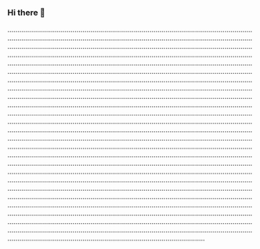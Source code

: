 ### Hi there 👋

................................................................................................................................................................................................................................................................................................................................................................................................................................................................................................................................................................................................................................................................................................................................................................................................................................................................................................................................................................................................................................................................................................................................................................................................................................................................................................................................................................................................................................................................................................................................................................................................................................................................................................................................................................................................................................................................................................................................................................................................................................................................................................................................................................................................................................................................................................................................................................................................................................................................................................................................................................................................................................................................................................................................................................................................................................................................................................................................................................................................................................................................................................................................................................................................................................................................................................................................